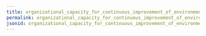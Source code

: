 ```yaml
---
title: organizational_capacity_for_continuous_improvement_of_environmental_and_social_management
permalink: organizational_capacity_for_continuous_improvement_of_environmental_and_social_management.html
jsonid: organizational_capacity_for_continuous_improvement_of_environmental_and_social_management
---
```

